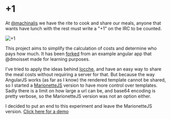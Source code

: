 +1
===

At [@machinalis](https://twitter.com/machinalis) we have the
rite to cook and share our meals, anyone that wants have lunch
with the rest must write a "+1" on the IRC to be counted.


![+1](http://i.imgur.com/93tPJCw.png)


This project aims to simplify the calculation of costs and determine
who pays how much.
It has been [forked](https://github.com/dmoisset/almuerzomatic) from
an example angular app that @dmoisset made for learning purposes.


I've tried to apply the ideas behind [locche](https://github.com/ralsina/locche),
and have an easy way to share the meal costs without requiring a server for that.
But because the way AngularJS works (as far as I know) the rendered template cannot
be shared, so I started a [MarionetteJS](http://marionettejs.com/) version to
have more control over templates. Sadly there is a limit on how large a url can be,
and base64 encoding is pretty verbose, so the MarionetteJS version was not an option
either.


I decided to put an end to this experiment and leave the MarionetteJS version.
[Click here for a demo](https://hernantz.github.com/masuno)
